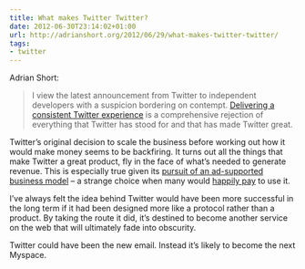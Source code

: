```yaml
---
title: What makes Twitter Twitter?
date: 2012-06-30T23:14:02+01:00
url: http://adrianshort.org/2012/06/29/what-makes-twitter-twitter/
tags:
- twitter
---
```

Adrian Short:

> I view the latest announcement from Twitter to independent developers with a suspicion bordering on contempt. [Delivering a consistent Twitter experience][1] is a comprehensive rejection of everything that Twitter has stood for and that has made Twitter great.

Twitter’s original decision to scale the business before working out how it would make money seems to be backfiring. It turns out all the things that make Twitter a great product, fly in the face of what’s needed to generate revenue. This is especially true given its [pursuit of an ad-supported business model][2] – a strange choice when many would [happily pay][3] to use it.

I’ve always felt the idea behind Twitter would have been more successful in the long term if it had been designed more like a protocol rather than a product. By taking the route it did, it’s destined to become another service on the web that will ultimately fade into obscurity.

Twitter could have been the new email. Instead it’s likely to become the next Myspace.

[1]: https://dev.twitter.com/blog/delivering-consistent-twitter-experience
[2]: http://www.wired.com/business/2010/04/twitter-unveils-ad-supported-business-model/
[3]: http://minimalmac.com/post/13848961011/dont-be-a-free-user-pinboard-blog
